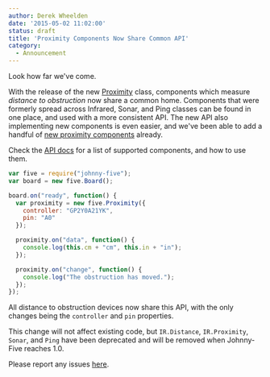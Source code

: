 ```yaml
---
author: Derek Wheelden
date: '2015-05-02 11:02:00'
status: draft
title: 'Proximity Components Now Share Common API'
category:
  - Announcement
---
```


Look how far we've come.

With the release of the new [Proximity](/api/proximity/) class, components which measure *distance to obstruction* now share a common home. Components that were formerly spread across Infrared, Sonar, and Ping classes can be found in one place, and used with a more consistent API. The new API also implementing new components is even easier, and we've been able to add a handful of [new proximity components](/examples/proximity/#proximity) already.

Check the [API docs](/api/proximity/) for a list of supported components, and how to use them.

```js
var five = require("johnny-five");
var board = new five.Board();

board.on("ready", function() {
  var proximity = new five.Proximity({
    controller: "GP2Y0A21YK",
    pin: "A0"
  });

  proximity.on("data", function() {
    console.log(this.cm + "cm", this.in + "in");
  });

  proximity.on("change", function() {
    console.log("The obstruction has moved.");
  });
});
```

All distance to obstruction devices now share this API, with the only changes being the `controller` and `pin` properties.

This change will not affect existing code, but `IR.Distance`, `IR.Proximity`, `Sonar`, and `Ping` have been deprecated and will be removed when Johnny-Five reaches 1.0. 

Please report any issues [here](https://github.com/rwaldron/johnny-five/issues).



